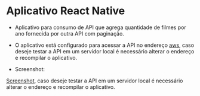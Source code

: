 # Aplicativo React Native

  - Aplicativo para consumo de API que agrega quantidade de filmes por ano
  fornecida por outra API com paginação.

  - O aplicativo está configurado para acessar a API no endereço [aws](http://moviesbyyear.us-east-2.elasticbeanstalk.com), caso deseje testar a API em um servidor local é necessário alterar o endereço e recompilar o aplicativo.

  - Screenshot:

  [Screenshot](screenshot.png), caso deseje testar a API em um servidor local é necessário alterar o endereço e recompilar o aplicativo.